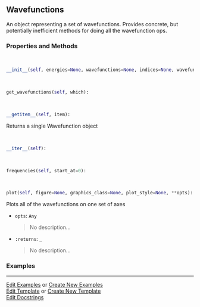 ## <a id="Psience.Wavefun.Wavefunctions.Wavefunctions">Wavefunctions</a>
An object representing a set of wavefunctions.
Provides concrete, but potentially inefficient methods for doing all the wavefunction ops.

### Properties and Methods
<a id="Psience.Wavefun.Wavefunctions.Wavefunctions.__init__" class="docs-object-method">&nbsp;</a>
```python
__init__(self, energies=None, wavefunctions=None, indices=None, wavefunction_class=None, **opts): 
```

<a id="Psience.Wavefun.Wavefunctions.Wavefunctions.get_wavefunctions" class="docs-object-method">&nbsp;</a>
```python
get_wavefunctions(self, which): 
```

<a id="Psience.Wavefun.Wavefunctions.Wavefunctions.__getitem__" class="docs-object-method">&nbsp;</a>
```python
__getitem__(self, item): 
```
Returns a single Wavefunction object

<a id="Psience.Wavefun.Wavefunctions.Wavefunctions.__iter__" class="docs-object-method">&nbsp;</a>
```python
__iter__(self): 
```

<a id="Psience.Wavefun.Wavefunctions.Wavefunctions.frequencies" class="docs-object-method">&nbsp;</a>
```python
frequencies(self, start_at=0): 
```

<a id="Psience.Wavefun.Wavefunctions.Wavefunctions.plot" class="docs-object-method">&nbsp;</a>
```python
plot(self, figure=None, graphics_class=None, plot_style=None, **opts): 
```
Plots all of the wavefunctions on one set of axes
- `opts`: `Any`
    >No description...
- `:returns`: `_`
    >No description...

### Examples


___

[Edit Examples](https://github.com/McCoyGroup/References/edit/gh-pages/Documentation/examples/Psience/Wavefun/Wavefunctions/Wavefunctions.md) or 
[Create New Examples](https://github.com/McCoyGroup/References/new/gh-pages/?filename=Documentation/examples/Psience/Wavefun/Wavefunctions/Wavefunctions.md) <br/>
[Edit Template](https://github.com/McCoyGroup/References/edit/gh-pages/Documentation/templates/Psience/Wavefun/Wavefunctions/Wavefunctions.md) or 
[Create New Template](https://github.com/McCoyGroup/References/new/gh-pages/?filename=Documentation/templates/Psience/Wavefun/Wavefunctions/Wavefunctions.md) <br/>
[Edit Docstrings](https://github.com/McCoyGroup/Psience/edit/master/Wavefun/Wavefunctions.py?message=Update%20Docs)